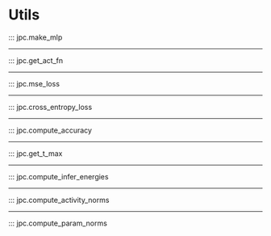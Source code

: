# Utils

::: jpc.make_mlp

---

::: jpc.get_act_fn

---

::: jpc.mse_loss

---

::: jpc.cross_entropy_loss

---

::: jpc.compute_accuracy

---

::: jpc.get_t_max

---

::: jpc.compute_infer_energies

---

::: jpc.compute_activity_norms

---

::: jpc.compute_param_norms